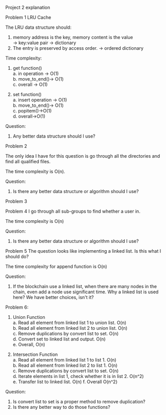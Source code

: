 Project 2 explanation

Problem 1 LRU Cache

The LRU data structure should:
1) memory address is the key, memory content is the value\
   -> key:value pair -> dictionary
2) The entry is preserved by access order. -> ordered dictionary

Time complexity:
1) get function()\
   a. in operation -> O(1)\
   b. move_to_end()-> O(1)\
   c. overall -> O(1)

2) set function()\
   a. insert operation -> O(1)\
   b. move_to_end()-> O(1)\
   c. popitem()->O(1)\
   d. overall->O(1)
   
Question:
1. Any better data structure should I use?
   
Problem 2

The only idea I have for this question is go through all the directories
and find all qualified files.

The time complexity is O(n).

Question:
1. Is there any better data structure or algorithm should I use?


Problem 3



Problem 4
I go through all sub-groups to find whether a user in.

The time complexity is O(n)

Question:
1. Is there any better data structure or algorithm should I use?

Problem 5
The question looks like implementing a linked list.
Is this what I should do?

The time complexity for append function is O(n)

Question:
1. If the blockchain use a linked list, 
   when there are many nodes in the chain, 
   even add a node use significant time. 
   Why a linked list is used here? 
   We have better choices, isn't it?
   
Problem 6:
1. Union Function\
   a. Read all element from linked list 1 to union list. O(n)\
   b. Read all element from linked list 2 to union list. O(n)\
   c. Remove duplications by convert list to set. O(n)\
   d. Convert set to linked list and output. O(n)\
   e. Overall, O(n)

2. Intersection Function\
   a. Read all element from linked list 1 to list 1. O(n)\
   b. Read all element from linked list 2 to list 1. O(n)\
   c. Remove duplications by convert list to set. O(n)\
   d. Iterate elements in list 1, check whether it is in list 2. O(n^2)\
   e. Transfer list to linked list. O(n)
   f. Overall O(n^2)
   
Question:
   1. Is convert list to set is a proper method to remove duplication?
   2. Is there any better way to do those functions?
   
